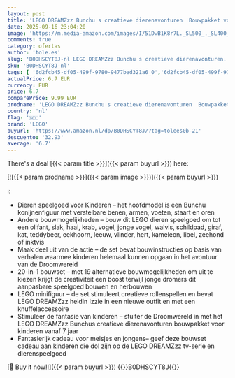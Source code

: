 ```yaml
---
layout: post
title: 'LEGO DREAMZzz Bunchu s creatieve dierenavonturen  Bouwpakket voor Kinderen met 20 Bouwopties  Herbouwbaar Dieren Speelgoed voor 7 jaar en Ouder  Cadeau voor Meisjes en Jongens 71488'
date: 2025-09-16 23:04:20
image: 'https://m.media-amazon.com/images/I/51DwB1K8r7L._SL500_._SL400_.jpg'
comments: true
category: ofertas
author: 'tole.es'
slug: 'B0DHSCYT8J-nl LEGO DREAMZzz Bunchu s creatieve dierenavonturen...'
sku: 'B0DHSCYT8J-nl'
tags: [ '6d2fcb45-df05-499f-9780-9477bed321a6_0','6d2fcb45-df05-499f-9780-9477bed321a6_501','Arborist Merchandising Root','Bouw- & constructiespeelgoed','Creatieve spellen','Educatief speelgoed','Self Service','Special Features Stores','Speelgoed & spellen','Speelgoedbouwsets','lego','🇳🇱', ]
actualPrice: 6.7 EUR
currency: EUR
price: 6.7
comparePrice: 9.99 EUR
prodname: 'LEGO DREAMZzz Bunchu s creatieve dierenavonturen  Bouwpakket voor Kinderen met 20 Bouwopties  Herbouwbaar Dieren Speelgoed voor 7 jaar en Ouder  Cadeau voor Meisjes en Jongens 71488'
country: 'nl'
flag: '🇳🇱'
brand: 'LEGO'
buyurl: 'https://www.amazon.nl/dp/B0DHSCYT8J/?tag=tolees0b-21'
descuento: '32.93'
average: '6.7'
---
```


There's a deal [{{< param title >}}]({{< param buyurl >}})  here:

[![{{< param prodname >}}]({{< param image >}})]({{< param buyurl >}})

ℹ️:

- Dieren speelgoed voor Kinderen – het hoofdmodel is een Bunchu konijnenfiguur met verstelbare benen, armen, voeten, staart en oren
- Andere bouwmogelijkheden – bouw dit LEGO dieren speelgoed om tot een olifant, slak, haai, krab, vogel, jonge vogel, walvis, schildpad, giraf, kat, teddybeer, eekhoorn, leeuw, vlinder, hert, kameleon, libel, zeehond of inktvis
- Maak deel uit van de actie – de set bevat bouwinstructies op basis van verhalen waarmee kinderen helemaal kunnen opgaan in het avontuur van de Droomwereld
- 20-in-1 bouwset – met 19 alternatieve bouwmogelijkheden om uit te kiezen krijgt de creativiteit een boost terwijl jonge dromers dit aanpasbare speelgoed bouwen en herbouwen
- LEGO minifiguur – de set stimuleert creatieve rollenspellen en bevat LEGO DREAMZzz heldin Izzie in een nieuwe outfit en met een knuffelaccessoire
- Stimuleer de fantasie van kinderen – stuiter de Droomwereld in met het LEGO DREAMZzz Bunchus creatieve dierenavonturen bouwpakket voor kinderen vanaf 7 jaar
- Fantasierijk cadeau voor meisjes en jongens– geef deze bouwset cadeau aan kinderen die dol zijn op de LEGO DREAMZzz tv-serie en dierenspeelgoed

[🛒 Buy it now!!]({{< param buyurl >}})
{{<world>}}B0DHSCYT8J{{</world>}}
